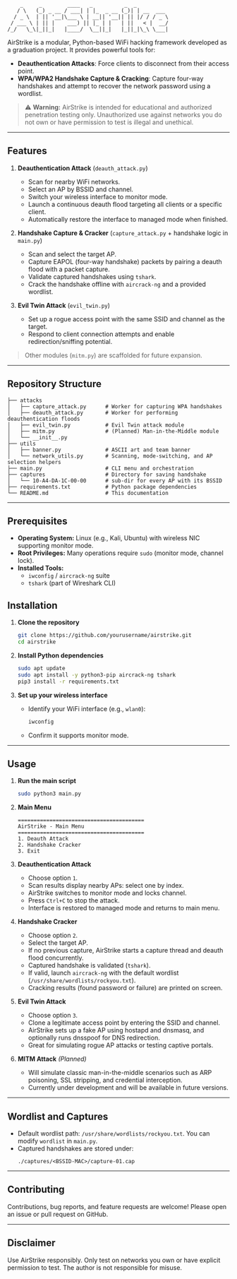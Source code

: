 ```
    _     _        ____   _          _  _
   / \   (_) _ __ / ___| | |_  _ __ (_)| | __  ___ 
  / _ \  | || '__|\___ \ | __|| '__|| || |/ / / _ \
 / ___ \ | || |    ___) || |_ | |   | ||   < |  __/
/_/   \_\|_||_|   |____/  \__||_|   |_||_|\_\ \___|
```

AirStrike is a modular, Python-based WiFi hacking framework developed as a graduation project. It provides powerful tools for:

- **Deauthentication Attacks**: Force clients to disconnect from their access point.
- **WPA/WPA2 Handshake Capture & Cracking**: Capture four-way handshakes and attempt to recover the network password using a wordlist.

> ⚠️ **Warning:** AirStrike is intended for educational and authorized penetration testing only. Unauthorized use against networks you do not own or have permission to test is illegal and unethical.

---

## Features

1. **Deauthentication Attack** (`deauth_attack.py`)

   - Scan for nearby WiFi networks.
   - Select an AP by BSSID and channel.
   - Switch your wireless interface to monitor mode.
   - Launch a continuous deauth flood targeting all clients or a specific client.
   - Automatically restore the interface to managed mode when finished.

2. **Handshake Capture & Cracker** (`capture_attack.py` + handshake logic in `main.py`)

   - Scan and select the target AP.
   - Capture EAPOL (four-way handshake) packets by pairing a deauth flood with a packet capture.
   - Validate captured handshakes using `tshark`.
   - Crack the handshake offline with `aircrack-ng` and a provided wordlist.

3. **Evil Twin Attack** (`evil_twin.py`)

   - Set up a rogue access point with the same SSID and channel as the target.
   - Respond to client connection attempts and enable redirection/sniffing potential.

> Other modules (`mitm.py`) are scaffolded for future expansion.

---

## Repository Structure

```
├── attacks
│   ├── capture_attack.py      # Worker for capturing WPA handshakes
│   ├── deauth_attack.py       # Worker for performing deauthentication floods
│   ├── evil_twin.py           # Evil Twin attack module
│   ├── mitm.py                # (Planned) Man-in-the-Middle module
│   └── __init__.py
├── utils
│   ├── banner.py              # ASCII art and team banner
│   └── network_utils.py       # Scanning, mode-switching, and AP selection helpers
├── main.py                    # CLI menu and orchestration
├── captures                   # Directory for saving handshake
│   └── 10-A4-DA-1C-00-00      # sub-dir for every AP with its BSSID
├── requirements.txt           # Python package dependencies
└── README.md                  # This documentation
```

---

## Prerequisites

- **Operating System:** Linux (e.g., Kali, Ubuntu) with wireless NIC supporting monitor mode.
- **Root Privileges:** Many operations require `sudo` (monitor mode, channel lock).
- **Installed Tools:**
  - `iwconfig` / `aircrack-ng` suite
  - `tshark` (part of Wireshark CLI)

## Installation

1. **Clone the repository**

   ```bash
   git clone https://github.com/yourusername/airstrike.git
   cd airstrike
   ```

2. **Install Python dependencies**

   ```bash
   sudo apt update
   sudo apt install -y python3-pip aircrack-ng tshark
   pip3 install -r requirements.txt
   ```

3. **Set up your wireless interface**

   - Identify your WiFi interface (e.g., `wlan0`):
     ```bash
     iwconfig
     ```
   - Confirm it supports monitor mode.

---

## Usage

1. **Run the main script**

   ```bash
   sudo python3 main.py
   ```

2. **Main Menu**

   ```text
   ========================================
   AirStrike - Main Menu
   ========================================
   1. Deauth Attack
   2. Handshake Cracker
   3. Exit
   ```

3. **Deauthentication Attack**

   - Choose option `1`.
   - Scan results display nearby APs: select one by index.
   - AirStrike switches to monitor mode and locks channel.
   - Press `Ctrl+C` to stop the attack.
   - Interface is restored to managed mode and returns to main menu.

4. **Handshake Cracker**

   - Choose option `2`.
   - Select the target AP.
   - If no previous capture, AirStrike starts a capture thread and deauth flood concurrently.
   - Captured handshake is validated (`tshark`).
   - If valid, launch `aircrack-ng` with the default wordlist (`/usr/share/wordlists/rockyou.txt`).
   - Cracking results (found password or failure) are printed on screen.

5. **Evil Twin Attack**

   - Choose option `3`.
   - Clone a legitimate access point by entering the SSID and channel.
   - AirStrike sets up a fake AP using hostapd and dnsmasq, and optionally runs dnsspoof for DNS redirection.
   - Great for simulating rogue AP attacks or testing captive portals.

6. **MITM Attack** *(Planned)*

   - Will simulate classic man-in-the-middle scenarios such as ARP poisoning, SSL stripping, and credential interception.
   - Currently under development and will be available in future versions.

---

## Wordlist and Captures

- Default wordlist path: `/usr/share/wordlists/rockyou.txt`. You can modify `wordlist` in `main.py`.
- Captured handshakes are stored under:
  ```
  ./captures/<BSSID-MAC>/capture-01.cap
  ```

---

## Contributing

Contributions, bug reports, and feature requests are welcome! Please open an issue or pull request on GitHub.

---

## Disclaimer

Use AirStrike responsibly. Only test on networks you own or have explicit permission to test. The author is not responsible for misuse.
